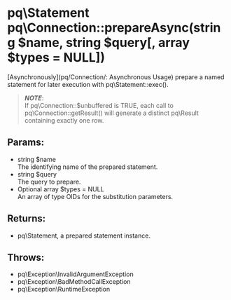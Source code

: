 # pq\Statement pq\Connection::prepareAsync(string $name, string $query[, array $types = NULL])

[Asynchronously](pq/Connection/: Asynchronous Usage) prepare a named statement for later execution with pq\Statement::exec().

> ***NOTE***:  
  If pq\Connection::$unbuffered is TRUE, each call to pq\Connection::getResult() will generate a distinct pq\Result containing exactly one row.

## Params:

* string $name  
  The identifying name of the prepared statement.
* string $query  
  The query to prepare.
* Optional array $types = NULL  
  An array of type OIDs for the substitution parameters.

## Returns:

* pq\Statement, a prepared statement instance.

## Throws:

* pq\Exception\InvalidArgumentException
* pq\Exception\BadMethodCallException
* pq\Exception\RuntimeException
